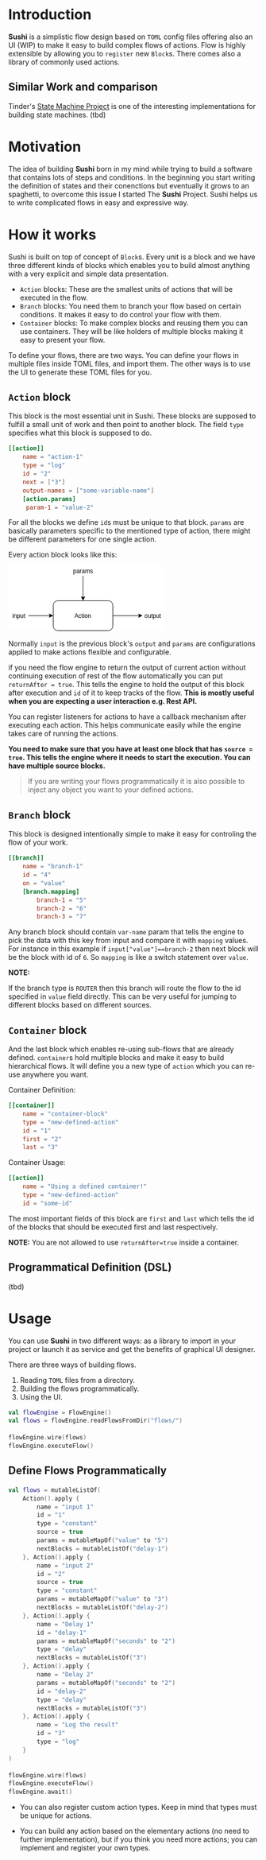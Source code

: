 # Introduction

**Sushi** is a simplistic flow design based on `TOML` config files offering also an UI (WIP) to make it easy to build
complex flows of actions. Flow is highly extensible by allowing you to `register` new `Block`s. There comes also a library
of commonly used actions.

## Similar Work and comparison
Tinder's [State Machine Project](https://github.com/Tinder/StateMachine) is one of the interesting
implementations for building state machines. (tbd)



# Motivation

The idea of building **Sushi** born in my mind while trying to build a software that contains lots of steps and conditions.
In the beginning you start writing the definition of states and their conenctions but eventually it grows to an spaghetti,
to overcome this issue I started The **Sushi** Project. Sushi helps us to write complicated flows in easy and expressive way.


# How it works

Sushi is built on top of concept of `Block`s. Every unit is a block and we have three different kinds of blocks which enables
you to build almost anything with a very explicit and simple data presentation.

* `Action` blocks: These are the smallest units of actions that will be executed in the flow.
* `Branch` blocks: You need them to branch your flow based on certain conditions. It makes it easy to do control your flow with them.
* `Container` blocks: To make complex blocks and reusing them you can use containers. They will be like holders of multiple blocks
making it easy to present your flow.

To define your flows, there are two ways. You can define your flows in multiple files inside TOML files, and import them.
The other ways is to use the UI to generate these TOML files for you.

## `Action` block
This block is the most essential unit in Sushi. These blocks are supposed to fulfill a small unit of work and then
point to another block. The field `type` specifies what this block is supposed to do.

```toml
[[action]]
    name = "action-1"
    type = "log"
    id = "2"
    next = ["3"]
    output-names = ["some-variable-name"]
    [action.params]
     param-1 = "value-2"
```
For all the blocks we define `id`s must be unique to that block. `params` are basically parameters specific to the 
mentioned type of action, there might be different parameters for one single action.

Every action block looks like this:

![Action Block](docs/action.png)

Normally `input` is the previous block's `output` and `params` are configurations applied to make actions flexible and
configurable.

if you need the flow engine to return the output of current action without continuing execution of 
rest of the flow automatically you can put `returnAfter = true`. This tells the engine to hold the
output of this block after execution and `id` of it to keep tracks of the flow. **This is mostly
useful when you are expecting a user interaction e.g. Rest API.**

You can register listeners for actions to have a callback mechanism after executing each action.
This helps communicate easily while the engine takes care of running the actions.


**You need to make sure that you have at least one block that has `source = true`. This tells the engine where it 
needs to start the execution. You can have multiple source blocks.**

> If you are writing your flows programmatically it is also possible to inject any object you want to your defined actions.


## `Branch` block
This block is designed intentionally simple to make it easy for controling the flow of your work.
```toml
[[branch]]
    name = "branch-1"
    id = "4"
    on = "value"
    [branch.mapping]
        branch-1 = "5"
        branch-2 = "6"
        branch-3 = "7"
```
Any branch block should contain `var-name` param that tells the engine to pick the data with this key from input
and compare it with `mapping` values. For instance in this example if `input["value"]==branch-2` then next block
will be the block with id of `6`. So `mapping` is like a switch statement over `value`.

**NOTE:**

If the branch type is `ROUTER` then this branch will route the flow to the id specified in `value` field directly.
This can be very useful for jumping to different blocks based on different sources. 

## `Container` block
And the last block which enables re-using sub-flows that are already defined. `container`s hold multiple blocks and
make it easy to build hierarchical flows. It will define you a new type of `action` which you can re-use anywhere you want.

Container Definition:

```toml
[[container]]
    name = "container-block"
    type = "new-defined-action"
    id = "1"
    first = "2"
    last = "3"
```

Container Usage:

```toml
[[action]]
    name = "Using a defined container!"
    type = "new-defined-action"
    id = "some-id"
```


The most important fields of this block are `first` and `last` which tells the id of the blocks that should be executed
first and last respectively.

**NOTE:**
You are not allowed to use `returnAfter=true` inside a container.


## Programmatical Definition (DSL)
(tbd)

# Usage

You can use **Sushi** in two different ways: as a library to import in your project or launch
it as service and get the benefits of graphical UI designer.

There are three ways of building flows.
1. Reading `TOML` files from a directory.
2. Building the flows programmatically. 
3. Using the UI.



```kotlin
val flowEngine = FlowEngine()
val flows = flowEngine.readFlowsFromDir("flows/")

flowEngine.wire(flows)
flowEngine.executeFlow()
```


## Define Flows Programmatically
```kotlin
val flows = mutableListOf(
    Action().apply {
        name = "input 1"
        id = "1"
        type = "constant"
        source = true
        params = mutableMapOf("value" to "5")
        nextBlocks = mutableListOf("delay-1")
    }, Action().apply {
        name = "input 2"
        id = "2"
        source = true
        type = "constant"
        params = mutableMapOf("value" to "3")
        nextBlocks = mutableListOf("delay-2")
    }, Action().apply {
        name = "Delay 1"
        id = "delay-1"
        params = mutableMapOf("seconds" to "2")
        type = "delay"
        nextBlocks = mutableListOf("3")
    }, Action().apply {
        name = "Delay 2"
        params = mutableMapOf("seconds" to "2")
        id = "delay-2"
        type = "delay"
        nextBlocks = mutableListOf("3")
    }, Action().apply {
        name = "Log the result"
        id = "3"
        type = "log"
    }
)

flowEngine.wire(flows)
flowEngine.executeFlow()
flowEngine.await()

```


* You can also register custom action types. Keep in mind that types must be unique for actions.

* You can build any action based on the elementary actions (no need to further implementation),
 but if you think you need more actions; you can implement and register your own types. 


